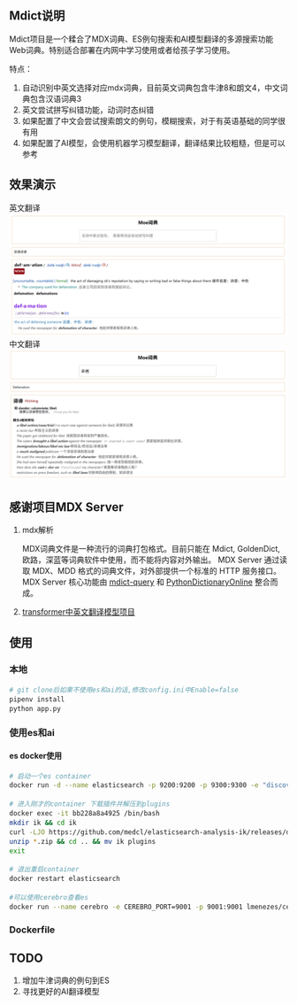 ## Mdict说明
Mdict项目是一个糅合了MDX词典、ES例句搜索和AI模型翻译的多源搜索功能Web词典。特别适合部署在内网中学习使用或者给孩子学习使用。

特点：

1. 自动识别中英文选择对应mdx词典，目前英文词典包含牛津8和朗文4，中文词典包含汉语词典3
2. 英文尝试拼写纠错功能，动词时态纠错
3. 如果配置了中文会尝试搜索朗文的例句，模糊搜索，对于有英语基础的同学很有用
4. 如果配置了AI模型，会使用机器学习模型翻译，翻译结果比较粗糙，但是可以参考

## 效果演示

英文翻译
![英文翻译](examples/en_example.png)
中文翻译
![中文翻译](examples/zh_example.png)

## 感谢项目MDX Server 
1. mdx解析

    MDX词典文件是一种流行的词典打包格式。目前只能在 Mdict, GoldenDict, 欧路，深蓝等词典软件中使用，而不能将内容对外输出。
    MDX Server 通过读取 MDX、MDD 格式的词典文件，对外部提供一个标准的 HTTP 服务接口。
    MDX Server 核心功能由 [mdict-query](https://github.com/mmjang/mdict-query) 和 [PythonDictionaryOnline](https://github.com/amazon200code/PythonDictionaryOnline) 整合而成。

2. [transformer中英文翻译模型项目](https://huggingface.co/Helsinki-NLP)

## 使用
### 本地
```bash
# git clone后如果不使用es和ai的话,修改config.ini中Enable=false
pipenv install
python app.py
```
### 使用es和ai
#### es docker使用
```bash
# 启动一个es container
docker run -d --name elasticsearch -p 9200:9200 -p 9300:9300 -e "discovery.type=single-node" elasticsearch:7.17.1

# 进入刚才的container 下载插件并解压到plugins
docker exec -it bb228a8a4925 /bin/bash
mkdir ik && cd ik
curl -LJO https://github.com/medcl/elasticsearch-analysis-ik/releases/download/v7.17.1/elasticsearch-analysis-ik-7.17.1.zip
unzip *.zip && cd .. && mv ik plugins
exit

# 退出重启container
docker restart elasticsearch

#可以使用cerebro查看es
docker run --name cerebro -e CEREBRO_PORT=9001 -p 9001:9001 lmenezes/cerebro
```

### Dockerfile


## TODO
1. 增加牛津词典的例句到ES
2. 寻找更好的AI翻译模型